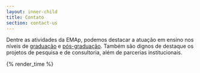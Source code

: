 ```yaml
---
layout: inner-child
title: Contato
section: contact-us
---
```


Dentre as atividades da EMAp, podemos destacar a atuação em ensino nos
níveis de [graduação](graduacao/descricao.html) e
[pós-graduação](pos-graduacao/descricao.html). Também são dignos de
destaque os projetos de pesquisa e de consultoria, além de parcerias
institucionais.

{% render_time %}
